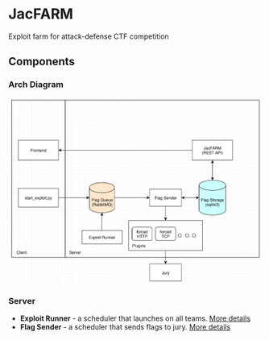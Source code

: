 # JacFARM

Exploit farm for attack-defense CTF competition

## Components

### Arch Diagram

![](./docs/diagram.png)

### Server

- **Exploit Runner** - a scheduler that launches  on all teams. [More details](./docs/exploit_runner.md)
- **Flag Sender** - a scheduler that sends flags to jury. [More details](./docs/flag_sender.md)
